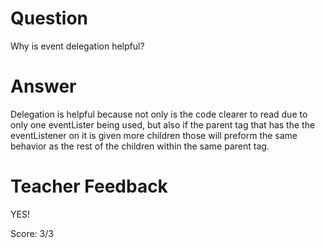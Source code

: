# Question
Why is event delegation helpful?

# Answer
Delegation is helpful because not only is the code clearer to read due to only one eventLister being used, but also if the parent tag that has the the eventListener on it is given more children those will preform the same behavior as the rest of the children within the same parent tag.

# Teacher Feedback

YES!

Score: 3/3